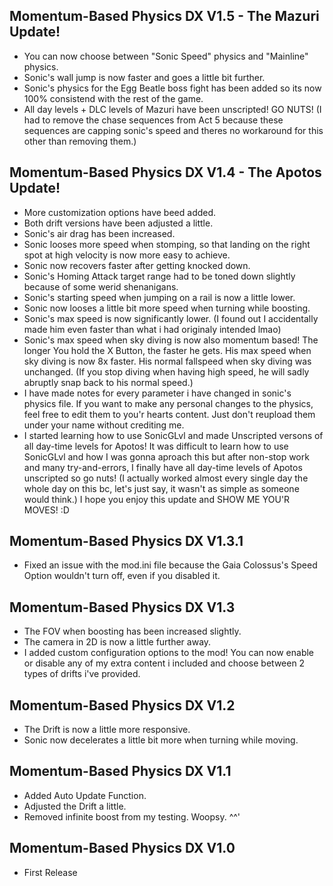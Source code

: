 ## Momentum-Based Physics DX V1.5 - The Mazuri Update!
- You can now choose between "Sonic Speed" physics and "Mainline" physics.
- Sonic's wall jump is now faster and goes a little bit further.
- Sonic's physics for the Egg Beatle boss fight has been added so its now 100% consistend with the rest of the game.
- All day levels + DLC levels of Mazuri have been unscripted! GO NUTS! (I had to remove the chase sequences from Act 5 because these sequences are capping sonic's speed and theres no workaround for this other than removing them.)

## Momentum-Based Physics DX V1.4 - The Apotos Update!
- More customization options have beed added.
- Both drift versions have been adjusted a little.
- Sonic's air drag has been increased.
- Sonic looses more speed when stomping, so that landing on the right spot at high velocity is now more easy to achieve.
- Sonic now recovers faster after getting knocked down.
- Sonic's Homing Attack target range had to be toned down slightly because of some werid shenanigans.
- Sonic's starting speed when jumping on a rail is now a little lower.
- Sonic now looses a little bit more speed when turning while boosting.
- Sonic's max speed is now significantly lower. (I found out I accidentally made him even faster than what i had originaly intended lmao)
- Sonic's max speed when sky diving is now also momentum based! The longer You hold the X Button, the faster he gets. His max speed when sky diving is now 8x faster. His normal fallspeed when sky diving was unchanged. (If you stop diving when having high speed, he will sadly abruptly snap back to his normal speed.)
- I have made notes for every parameter i have changed in sonic's physics file. If you want to make any personal changes to the physics, feel free to edit them to you'r hearts content. Just don't reupload them under your name without crediting me.
- I started learning how to use SonicGLvl and made Unscripted versons of all day-time levels for Apotos!
It was difficult to learn how to use SonicGLvl and how I was gonna aproach this but after non-stop work and many try-and-errors, I finally have all day-time levels of Apotos unscripted so go nuts! (I actually worked almost every single day the whole day on this bc, let's just say, it wasn't as simple as someone would think.) I hope you enjoy this update and SHOW ME YOU'R MOVES! :D

## Momentum-Based Physics DX V1.3.1
- Fixed an issue with the mod.ini file because the Gaia Colossus's Speed Option wouldn't turn off, even if you disabled it.

## Momentum-Based Physics DX V1.3
- The FOV when boosting has been increased slightly.
- The camera in 2D is now a little further away.
- I added custom configuration options to the mod! You can now enable or disable any of my extra content i included and choose between 2 types of drifts i've provided.

## Momentum-Based Physics DX V1.2
- The Drift is now a little more responsive.
- Sonic now decelerates a little bit more when turning while moving.

## Momentum-Based Physics DX V1.1
- Added Auto Update Function.
- Adjusted the Drift a little.
- Removed infinite boost from my testing. Woopsy. ^^'

## Momentum-Based Physics DX V1.0
- First Release
